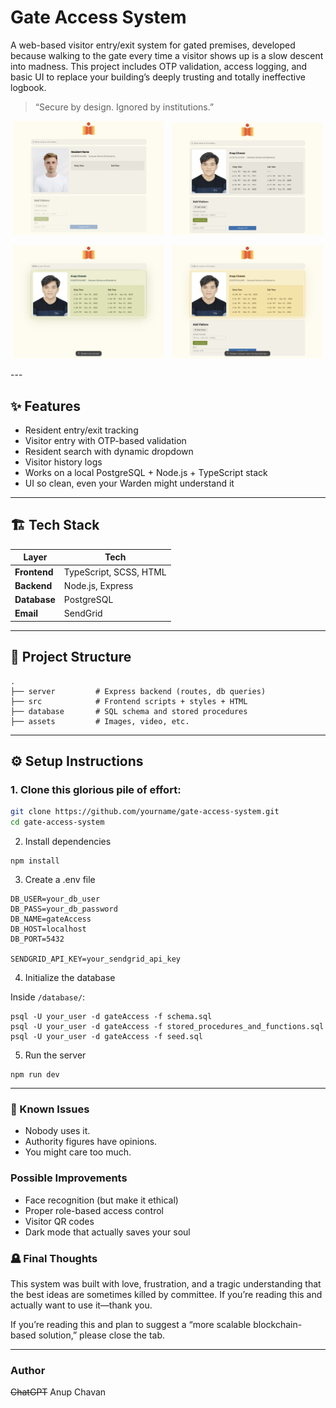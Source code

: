 # Gate Access System

A web-based visitor entry/exit system for gated premises, developed because walking to the gate every time a visitor shows up is a slow descent into madness. This project includes OTP validation, access logging, and basic UI to replace your building’s deeply trusting and totally ineffective logbook.

> “Secure by design. Ignored by institutions.”

<p align="center">
  <img alt="Light" src="/assets/screenshot_1.jpeg" width="48%">
&nbsp;
  <img alt="Dark" src="/assets/screenshot_2.jpeg" width="48%">
</p>

<p align="center">
  <img alt="Light" src="/assets/screenshot_3.jpeg" width="48%">
&nbsp;
  <img alt="Dark" src="/assets/screenshot_4.jpeg" width="48%">
</p>
---

## ✨ Features

- Resident entry/exit tracking
- Visitor entry with OTP-based validation
- Resident search with dynamic dropdown
- Visitor history logs
- Works on a local PostgreSQL + Node.js + TypeScript stack
- UI so clean, even your Warden might understand it

---

## 🏗 Tech Stack

| Layer        | Tech             |
|--------------|------------------|
| **Frontend** | TypeScript, SCSS, HTML |
| **Backend**  | Node.js, Express |
| **Database** | PostgreSQL       |
| **Email**    | SendGrid         |

---

## 📂 Project Structure

```
.
├── server         # Express backend (routes, db queries)
├── src            # Frontend scripts + styles + HTML
├── database       # SQL schema and stored procedures
├── assets         # Images, video, etc.
```

---

## ⚙️ Setup Instructions

### 1. Clone this glorious pile of effort:

```bash
git clone https://github.com/yourname/gate-access-system.git
cd gate-access-system
```

2. Install dependencies

```
npm install
```
3. Create a .env file

```
DB_USER=your_db_user
DB_PASS=your_db_password
DB_NAME=gateAccess
DB_HOST=localhost
DB_PORT=5432

SENDGRID_API_KEY=your_sendgrid_api_key
```

4. Initialize the database

Inside `/database/`:
```
psql -U your_user -d gateAccess -f schema.sql
psql -U your_user -d gateAccess -f stored_procedures_and_functions.sql
psql -U your_user -d gateAccess -f seed.sql
```

5. Run the server

```
npm run dev
```
---

### 🤡 Known Issues

- Nobody uses it.
- Authority figures have opinions.
- You might care too much.

### Possible Improvements

- Face recognition (but make it ethical)
- Proper role-based access control
- Visitor QR codes
- Dark mode that actually saves your soul


### 🪦 Final Thoughts

This system was built with love, frustration, and a tragic understanding that the best ideas are sometimes killed by committee. If you’re reading this and actually want to use it—thank you.

If you’re reading this and plan to suggest a “more scalable blockchain-based solution,” please close the tab.

---

### Author

~~ChatGPT~~ Anup Chavan
